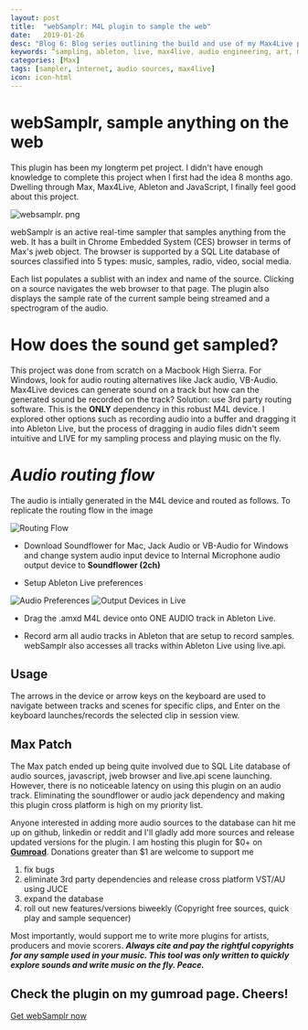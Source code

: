 ```yaml
---
layout: post
title:  "webSamplr: M4L plugin to sample the web"
date:   2019-01-26
desc: "Blog 6: Blog series outlining the build and use of my Max4Live plugin webSamplr"
keywords: “sampling, ableton, live, max4live, audio engineering, art, music, music technology, computer science, internet, browser, samplers,music producers, midi,"
categories: [Max]
tags: [sampler, internet, audio sources, max4live]
icon: icon-html
---
```


# **webSamplr, sample anything on the web**

This plugin has been my longterm pet project. I didn't have enough knowledge to complete this project when I first had the idea 8 months ago. Dwelling through Max, Max4Live, Ableton  and JavaScript, I finally feel good about this project.

<img src="{{ site.baseurl }}/static/assets/img/blog/blog6-websamplr.png" alt="websamplr. png" class="center" />

webSamplr is an active real-time sampler that samples anything from the web. It has a built in Chrome Embedded System (CES) browser in terms of Max's jweb object. The browser is supported by a SQL Lite database of sources classified into 5 types: music, samples, radio, video, social media.

Each list populates a sublist with an index and name of the source. Clicking on a source navigates the web browser to that page. The plugin also displays the sample rate of the current sample being streamed and a spectrogram of the audio.

# **How does the sound get sampled?**
This project was done from scratch on a Macbook High Sierra. For Windows, look for audio routing alternatives like Jack audio, VB-Audio.
Max4Live devices can generate sound on a track but how can the generated sound be recorded on the track? 
Solution: use 3rd party routing software. This is the **ONLY** dependency in this robust M4L device. I explored other options such as recording audio into a buffer and dragging it into Ableton Live, but the process of dragging in audio files didn't seem intuitive and LIVE for my sampling process and playing music on the fly.

# *Audio routing flow*

The audio is intially generated in the M4L device and routed as follows. To replicate the routing flow in the image

<img src="{{ site.baseurl }}/static/assets/img/blog/routing-flow.png" alt="Routing Flow" class="center" />

- Download Soundflower for Mac, Jack Audio or VB-Audio for Windows and change system 
   audio input device to Internal Microphone
   audio output device to **Soundflower (2ch)**

- Setup Ableton Live preferences  

<img src="{{ site.baseurl }}/static/assets/img/blog/audio-preferences.png" alt="Audio Preferences" class="center" />

<img src="{{ site.baseurl }}/static/assets/img/blog/output-devices.png" alt="Output Devices in Live" class="center" />

- Drag the .amxd M4L device onto ONE AUDIO track in Ableton Live. 

- Record arm all audio tracks in Ableton that are setup to record samples. webSamplr also accesses all tracks within Ableton Live using live.api. 

## Usage

The arrows  in the device or arrow keys on the keyboard are used to navigate between tracks and scenes for specific clips, and Enter on the keyboard launches/records the selected clip in session view.

## Max Patch

The Max patch ended up being quite involved due to SQL Lite database of audio sources, javascript, jweb browser and live.api scene launching. However, there is no noticeable latency on using this plugin on an audio track. Eliminating the soundflower or audio jack dependency and making this plugin cross platform is high on my priority list.

Anyone interested in adding more audio sources to the database can hit me up on github, linkedin or reddit and I'll gladly add more sources and release updated versions for the plugin. 
I am hosting this plugin for $0+ on [**Gumroad**](https://gum.co/websamplr). Donations greater than $1 are welcome to support me

1. fix bugs
2. eliminate 3rd party dependencies and release cross platform VST/AU using JUCE 
2. expand the database 
3. roll out new features/versions biweekly (Copyright free sources, quick play and sample sequencer)

Most importantly, would support me to write more plugins for artists, producers and movie scorers.
***Always cite and pay the rightful copyrights for any sample used in your music. This tool was only written to quickly explore sounds and write music on the fly. Peace.***


## Check the plugin on my gumroad page. Cheers!

<script src="https://gumroad.com/js/gumroad.js"></script>
<a class="gumroad-button" href="https://gum.co/websamplr?wanted=true" target="_blank">Get webSamplr now</a>

